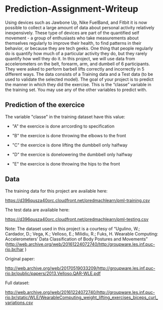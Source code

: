 # Prediction-Assignment-Writeup

Using devices such as Jawbone Up, Nike FuelBand, and Fitbit it is now possible to collect a large amount of data about personal activity relatively inexpensively. These type of devices are part of the quantified self movement - a group of enthusiasts who take measurements about themselves regularly to improve their health, to find patterns in their behavior, or because they are tech geeks. One thing that people regularly do is quantify how much of a particular activity they do, but they rarely quantify how well they do it.
In this project, we will use data from accelerometers on the belt, forearm, arm, and dumbell of 6 participants. They were asked to perform barbell lifts correctly and incorrectly in 5 different ways.
The data consists of a Training data and a Test data (to be used to validate the selected model).
The goal of your project is to predict the manner in which they did the exercise. This is the “classe” variable in the training set. You may use any of the other variables to predict with.

## Prediction of the exercice

The variable "classe" in the training dataset have this value:

* "A" the exercice is done arrcording to specification 

* "B" the exercice is done throwing the elbows to the front

* "C" the exercice is done lifting the dumbbell only halfway

* "D" the exercice is donelowering the dumbbell only halfway 

* "E"  the exercice is done throwing the hips to the front 

## Data 
The training data for this project are available here: 

https://d396qusza40orc.cloudfront.net/predmachlearn/pml-training.csv

The test data are available here:

https://d396qusza40orc.cloudfront.net/predmachlearn/pml-testing.csv

Note: The dataset used in this project is a courtesy of “Ugulino, W.; Cardador, D.; Vega, K.; Velloso, E.; Milidiu, R.; Fuks, H. Wearable Computing: Accelerometers’ Data Classification of Body Postures and Movements”  (http://web.archive.org/web/20161224072740/http:/groupware.les.inf.puc-rio.br/har )

Original paper:

http://web.archive.org/web/20170519033209/http://groupware.les.inf.puc-rio.br/public/papers/2013.Velloso.QAR-WLE.pdf

Full dataset:

http://web.archive.org/web/20161224072740/http://groupware.les.inf.puc-rio.br/static/WLE/WearableComputing_weight_lifting_exercises_biceps_curl_variations.csv


